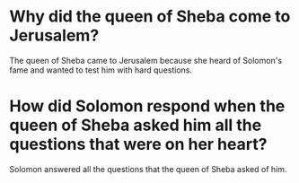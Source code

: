 # Why did the queen of Sheba come to Jerusalem?

The queen of Sheba came to Jerusalem because she heard of Solomon's fame and wanted to test him with hard questions. 

# How did Solomon respond when the queen of Sheba asked him all the questions that were on her heart?

Solomon answered all the questions that the queen of Sheba asked of him. 